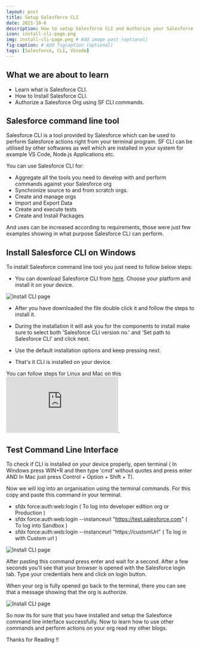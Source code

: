 ```yaml
---
layout: post
title: Setup Salesforce CLI
date: 2021-10-6 
description: How to setup Salesforce CLI and Authorize your Salesforce Org. # Add post description (optional)
icon: install-cli-page.png
img: install-cli-page.png # Add image post (optional)
fig-caption: # Add figcaption (optional)
tags: [Salesforce, CLI, VScode]
---
```


## What we are about to learn
* Learn what is Salesforce CLI.
* How to Install Salesforce CLI.
* Authorize a Salesforce Org using SF CLI commands.

## Salesforce command line tool
Salesforce CLI is a tool provided by Salesforce which can be used to perform Salesforce actions right from your terminal program. SF CLI can be utilised by other softwares as well which are installed in your system for example VS Code, Node.js Applications etc.

You can use Salesforce CLI for:

* Aggregate all the tools you need to develop with and perform commands against your Salesforce org
* Synchronize source to and from scratch orgs.
* Create and manage orgs
* Import and Export Data
* Create and execute tests
* Create and Install Packages

And uses can be increased according to requirements, those were just few examples showing in what purpose Salesforce CLI can perform.

## Install Salesforce CLI on Windows
To install Salesforce command line tool you just need to follow below steps:

* You can download Salesforce CLI from [here](https://developer.salesforce.com/tools/sfdxcli). Choose your platform and install it on your device.

![Install CLI page]({{site.baseurl}}/assets/img/install-cli-page.png)

* After you have downloaded the file double click it and follow the steps to install it.                   

* During the installation it will ask you for the components to install make sure to select both 'Salesforce CLI version no.' and 'Set path to Salesforce CLI' and click next.

* Use the default installation options and keep pressing next.

* That's it CLI is installed on your device.

You can follow steps for Linux and Mac on this ![documentation](https://developer.salesforce.com/docs/atlas.en-us.sfdx_setup.meta/sfdx_setup/sfdx_setup_install_cli.htm).


## Test Command Line Interface

To check if CLI is installed on your device properly, open terminal ( In Windows press WIN+R and then type 'cmd' without quotes and press enter  AND In Mac just press Control + Option + Shift + T).

Now we will log into an organisation using the terminal commands. For this copy and paste this command in your terminal.

* sfdx force:auth:web:login ( To log into developer edition org or Production )
* sfdx force:auth:web:login --instanceurl "https://test.salesforce.com" ( To log into Sandbox )
* sfdx force:auth:web:login --instanceurl "https://customUrl" ( To log in with Custom url )

![Install CLI page]({{site.baseurl}}/assets/img/RunCommand-cli.png)

After pasting this command press enter and wait for a second. After a few seconds you'll see that your browser is opened with the Salesforce login tab. Type your credentials here and click on login button.

When your org is fully opened go back to the terminal, there you can see that a message showing that the org is authorize. 

![Install CLI page]({{site.baseurl}}/assets/img/success-cli.png)

So now its for sure that you have installed and setup the Salesforce command line interface successfully. Now to learn how to use other commands and perform actions on your org read my other blogs.

Thanks for Reading !!